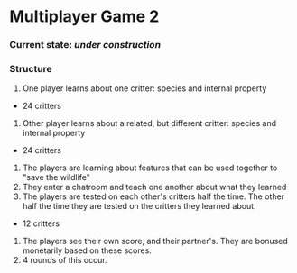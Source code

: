 # Multiplayer Game 2

### Current state: *under construction*

### Structure
1. One player learns about one critter: species and internal property 
  - 24 critters
1. Other player learns about a related, but different critter: species and internal property 
  - 24 critters
1. The players are learning about features that can be used together to "save the wildlife"
1. They enter a chatroom and teach one another about what they learned
1. The players are tested on each other's critters half the time. The other half the time they are tested on the critters they learned about.
  - 12 critters
1. The players see their own score, and their partner's. They are bonused monetarily based on these scores.
1. 4 rounds of this occur.
